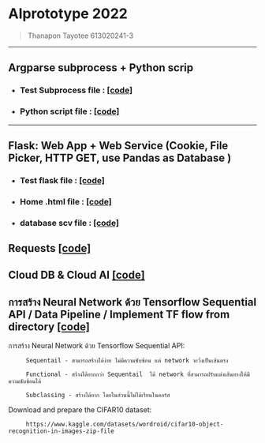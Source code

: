 # AIprototype 2022
> Thanapon Tayotee 613020241-3
-------------------------------
 ## Argparse subprocess + Python scrip
* ### Test Subprocess file : [[code]](https://github.com/MeenTers/AIprototype/blob/main/testsub.py)
* ### Python script file : [[code]](https://github.com/MeenTers/AIprototype/blob/main/python101.py)
---------------------------------------------------------------------------------------------------------
 ## Flask: Web App + Web Service (Cookie, File Picker, HTTP GET, use Pandas as Database )
  * ### Test flask file : [[code]](https://github.com/MeenTers/AIprototype/blob/main/testflask.py)
  *  ### Home .html file : [[code]](https://github.com/MeenTers/AIprototype/blob/main/templates/home.html)
  * ### database scv file : [[code]](https://github.com/MeenTers/AIprototype/blob/main/testdb.csv)
 ## Requests [[code]](https://github.com/MeenTers/AIprototype/blob/main/postrequests.py)
 ## Cloud DB & Cloud AI [[code]](https://github.com/MeenTers/AIprototype/blob/main/Cloud_DB_and_AI.ipynb)
## การสร้าง Neural Network ด้วย Tensorflow Sequential API / Data Pipeline / Implement TF flow from directory [[code]](https://github.com/MeenTers/AIprototype/blob/main/Tensorflow(network).ipynb)
 การสร้าง Neural Network ด้วย Tensorflow Sequential API:
        
         Sequentail - สามารถสร้างได้ง่าย ไม่มีความซับซ้อน แต่ network จะวิ่งเป็นเส้นตรง
        
         Functional - สร้างได้ยากกว่า Sequentail  ได้ network ที่สามารถปรับแต่งเส้นทางให้มีความซับซ้อนได้
        
         Subclassing - สร้างได้ยาก โดยในส่วนนี้ไม่ได้เรียนในคอร์ส
  Download and prepare the CIFAR10 dataset: 
               
         https://www.kaggle.com/datasets/wordroid/cifar10-object-recognition-in-images-zip-file
